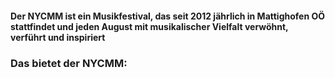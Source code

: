 #### Der NYCMM ist ein Musikfestival, das seit 2012 jährlich in Mattighofen OÖ stattfindet und jeden August mit musikalischer Vielfalt verwöhnt, verführt und inspiriert

### Das bietet der NYCMM:<br><br>
